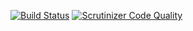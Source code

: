 [![Build Status](https://travis-ci.org/realestateanalytics/web-app.svg?branch=master)](https://travis-ci.org/realestateanalytics/web-app)
[![Scrutinizer Code Quality](https://scrutinizer-ci.com/g/realestateanalytics/web-app/badges/quality-score.png?b=master)](https://scrutinizer-ci.com/g/realestateanalytics/web-app/?branch=master)
